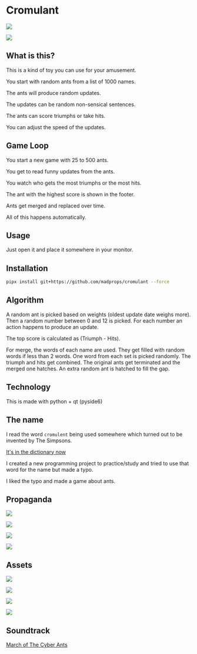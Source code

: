# Cromulant

![](https://i.imgur.com/5yIX4hl.jpeg)

![](https://i.imgur.com/hjykbiJ.jpeg)

## What is this?

This is a kind of toy you can use for your amusement.

You start with random ants from a list of 1000 names.

The ants will produce random updates.

The updates can be random non-sensical sentences.

The ants can score triumphs or take hits.

You can adjust the speed of the updates.

## Game Loop

You start a new game with 25 to 500 ants.

You get to read funny updates from the ants.

You watch who gets the most triumphs or the most hits.

The ant with the highest score is shown in the footer.

Ants get merged and replaced over time.

All of this happens automatically.

## Usage

Just open it and place it somewhere in your monitor.

## Installation

```sh
pipx install git+https://github.com/madprops/cromulant --force
```

## Algorithm

A random ant is picked based on weights (oldest update date weighs more).
Then a random number between 0 and 12 is picked.
For each number an action happens to produce an update.

The top score is calculated as (Triumph - Hits).

For merge, the words of each name are used.
They get filled with random words if less than 2 words.
One word from each set is picked randomly.
The triumph and hits get combined.
The original ants get terminated and the merged one hatches.
An extra random ant is hatched to fill the gap.

## Technology

This is made with python + qt (pyside6)

## The name

I read the word `cromulent` being used somewhere which turned out to be invented by The Simpsons.

[It's in the dictionary now](https://www.merriam-webster.com/wordplay/what-does-cromulent-mean)

I created a new programming project to practice/study and tried to use that word for the name but made a typo.

I liked the typo and made a game about ants.

## Propaganda

![](cromulant/img/logo_1.jpg)

![](cromulant/img/logo_2.jpg)

![](cromulant/img/logo_3.jpg)

![](cromulant/img/logo_4.jpg)

## Assets

![](cromulant/img/icon_1.jpg)

![](cromulant/img/icon_2.jpg)

![](cromulant/img/icon_3.jpg)

![](cromulant/img/icon_4.jpg)

## Soundtrack

[March of The Cyber Ants](cromulant/audio/March%20of%20the%20Cyber%20Ants.mp3)